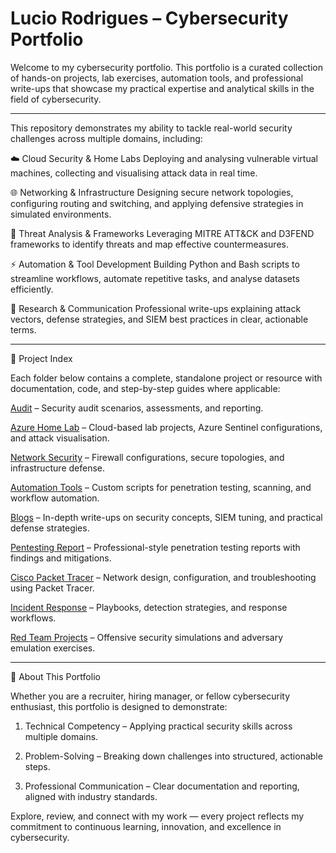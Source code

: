 # Lucio Rodrigues – Cybersecurity Portfolio

Welcome to my cybersecurity portfolio. This portfolio is a curated collection of hands-on projects, lab exercises, automation tools, and professional write-ups that showcase my practical expertise and analytical skills in the field of cybersecurity.

---

This repository demonstrates my ability to tackle real-world security challenges across multiple domains, including:

☁️ Cloud Security & Home Labs
Deploying and analysing vulnerable virtual machines, collecting and visualising attack data in real time.


🌐 Networking & Infrastructure
Designing secure network topologies, configuring routing and switching, and applying defensive strategies in simulated environments.


🎯 Threat Analysis & Frameworks
Leveraging MITRE ATT&CK and D3FEND frameworks to identify threats and map effective countermeasures.


⚡ Automation & Tool Development 
Building Python and Bash scripts to streamline workflows, automate repetitive tasks, and analyse datasets efficiently.


📝 Research & Communication 
Professional write-ups explaining attack vectors, defense strategies, and SIEM best practices in clear, actionable terms.

---

📂 Project Index

Each folder below contains a complete, standalone project or resource with documentation, code, and step-by-step guides where applicable:

[Audit](./1%20-%20Audit)
 – Security audit scenarios, assessments, and reporting.

[Azure Home Lab](./2%20-%20Azure%20Home%20Lab)
 – Cloud-based lab projects, Azure Sentinel configurations, and attack visualisation.

[Network Security](./3%20-%20Network%20Security)
 – Firewall configurations, secure topologies, and infrastructure defense.

[Automation Tools](./4%20-%20Automation%20Tools)
 – Custom scripts for penetration testing, scanning, and workflow automation.

[Blogs](./5%20-%20Blogs)
 – In-depth write-ups on security concepts, SIEM tuning, and practical defense strategies.

[Pentesting Report](./6%20-%20Pentesting%20Report)
 – Professional-style penetration testing reports with findings and mitigations.

[Cisco Packet Tracer](./7%20-%20Cisco%20Packet%20Tracer)
 – Network design, configuration, and troubleshooting using Packet Tracer.

[Incident Response](./8%20-%20Incident%20Response)
 – Playbooks, detection strategies, and response workflows.

[Red Team Projects](./9%20-%20Red%20Team%20Projects)
 – Offensive security simulations and adversary emulation exercises.

---

🚀 About This Portfolio

Whether you are a recruiter, hiring manager, or fellow cybersecurity enthusiast, this portfolio is designed to demonstrate:

  1) Technical Competency – Applying practical security skills across multiple domains.

  2) Problem-Solving – Breaking down challenges into structured, actionable steps.

  3) Professional Communication – Clear documentation and reporting, aligned with industry standards.

Explore, review, and connect with my work — every project reflects my commitment to continuous learning, innovation, and excellence in cybersecurity.

